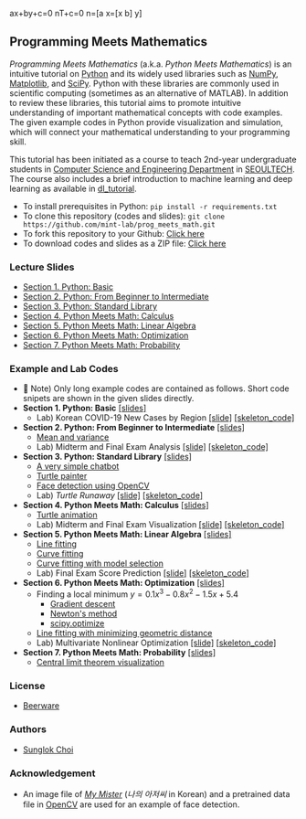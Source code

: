 
ax+by+c=0
nT+c=0
n=[a    x=[x
   b]      y]
## Programming Meets Mathematics
_Programming Meets Mathematics_ (a.k.a. _Python Meets Mathematics_) is an intuitive tutorial on [Python](https://www.python.org/) and its widely used libraries such as [NumPy](https://numpy.org/), [Matplotlib](https://matplotlib.org/), and [SciPy](https://scipy.org/). Python with these libraries are commonly used in scientific computing (sometimes as an alternative of MATLAB). In addition to review these libraries, this tutorial aims to promote intuitive understanding of important mathematical concepts with code examples. The given example codes in Python provide visualization and simulation, which will connect your mathematical understanding to your programming skill.

This tutorial has been initiated as a course to teach 2nd-year undergraduate students in [Computer Science and Engineering Department](https://computer.seoultech.ac.kr/) in [SEOULTECH](https://www.seoultech.ac.kr/). The course also includes a brief introduction to machine learning and deep learning as available in [dl_tutorial](https://github.com/mint-lab/dl_tutorial).

* To install prerequisites in Python: `pip install -r requirements.txt`
* To clone this repository (codes and slides): `git clone https://github.com/mint-lab/prog_meets_math.git`
* To fork this repository to your Github: [Click here](https://github.com/mint-lab/prog_meets_math/fork)
* To download codes and slides as a ZIP file: [Click here](https://github.com/mint-lab/prog_meets_math/archive/master.zip)



### Lecture Slides
* [Section 1. Python: Basic](https://github.com/mint-lab/prog_meets_math/blob/master/slides/python01_basic.pdf)
* [Section 2. Python: From Beginner to Intermediate](https://github.com/mint-lab/prog_meets_math/blob/master/slides/python02_intermediate.pdf)
* [Section 3. Python: Standard Library](https://github.com/mint-lab/prog_meets_math/blob/master/slides/python03_std_library.pdf)
* [Section 4. Python Meets Math: Calculus](https://github.com/mint-lab/prog_meets_math/blob/master/slides/math01_calculus.pdf)
* [Section 5. Python Meets Math: Linear Algebra](https://github.com/mint-lab/prog_meets_math/blob/master/slides/math02_linear_algebra.pdf)
* [Section 6. Python Meets Math: Optimization](https://github.com/mint-lab/prog_meets_math/blob/master/slides/math03_optimization.pdf)
* [Section 7. Python Meets Math: Probability](https://github.com/mint-lab/prog_meets_math/blob/master/slides/math04_probability.pdf)



### Example and Lab Codes
* :memo: Note) Only long example codes are contained as follows. Short code snipets are shown in the given slides directly.
* **Section 1. Python: Basic** [[slides]](https://github.com/mint-lab/prog_meets_math/blob/master/slides/python01_basic.pdf)
  * Lab) Korean COVID-19 New Cases by Region [[slide]](https://github.com/mint-lab/prog_meets_math/blob/master/slides/python01_lab.pdf) [[skeleton_code]](https://github.com/mint-lab/prog_meets_math/blob/master/examples/covid19_statistics_skeleton.py)
* **Section 2. Python: From Beginner to Intermediate** [[slides]](https://github.com/mint-lab/prog_meets_math/blob/master/slides/python02_intermediate.pdf)
  * [Mean and variance](https://github.com/mint-lab/prog_meets_math/blob/master/examples/mean_var.py)
  * Lab) Midterm and Final Exam Analysis [[slide]](https://github.com/mint-lab/prog_meets_math/blob/master/slides/python02_lab.pdf) [[skeleton_code]](https://github.com/mint-lab/prog_meets_math/blob/master/examples/class_score_analysis_skeleton.py)
* **Section 3. Python: Standard Library** [[slides]](https://github.com/mint-lab/prog_meets_math/blob/master/slides/python03_std_library.pdf)
  * [A very simple chatbot](https://github.com/mint-lab/prog_meets_math/blob/master/examples/simple_chatbot.py)
  * [Turtle painter](https://github.com/mint-lab/prog_meets_math/blob/master/examples/turtle_painter.py)
  * [Face detection using OpenCV](https://github.com/mint-lab/prog_meets_math/blob/master/examples/turtle_painter.py)
  * Lab) _Turtle Runaway_ [[slide]](https://github.com/mint-lab/prog_meets_math/blob/master/slides/python03_lab.pdf) [[skeleton_code]](https://github.com/mint-lab/prog_meets_math/blob/master/examples/turtle_runaway_skeleton.py)
* **Section 4. Python Meets Math: Calculus** [[slides]](https://github.com/mint-lab/prog_meets_math/blob/master/slides/math01_calculus.pdf)
  * [Turtle animation](https://github.com/mint-lab/prog_meets_math/blob/master/examples/turtle_animation.py)
  * Lab) Midterm and Final Exam Visualization [[slide]](https://github.com/mint-lab/prog_meets_math/blob/master/slides/math01_lab.pdf) [[skeleton_code]](https://github.com/mint-lab/prog_meets_math/blob/master/examples/class_score_plot_skeleton.py)
* **Section 5. Python Meets Math: Linear Algebra** [[slides]](https://github.com/mint-lab/prog_meets_math/blob/master/slides/math02_linear_algebra.pdf)
  * [Line fitting](https://github.com/mint-lab/prog_meets_math/blob/master/examples/line_fitting.py)
  * [Curve fitting](https://github.com/mint-lab/prog_meets_math/blob/master/examples/curve_fitting.py)
  * [Curve fitting with model selection](https://github.com/mint-lab/prog_meets_math/blob/master/examples/curve_fitting_model.py)
  * Lab) Final Exam Score Prediction [[slide]](https://github.com/mint-lab/prog_meets_math/blob/master/slides/math02_lab.pdf) [[skeleton_code]](https://github.com/mint-lab/prog_meets_math/blob/master/examples/class_score_predict_skeleton.py)
* **Section 6. Python Meets Math: Optimization** [[slides]](https://github.com/mint-lab/prog_meets_math/blob/master/slides/math03_optimization.pdf)
  * Finding a local minimum $y=0.1x^3-0.8x^2-1.5x+5.4$
    * [Gradient descent](https://github.com/mint-lab/prog_meets_math/blob/master/examples/min_gradient_descent.py)
    * [Newton's method](https://github.com/mint-lab/prog_meets_math/blob/master/examples/min_newton_method.py)
    * [scipy.optimize](https://github.com/mint-lab/prog_meets_math/blob/master/examples/min_scipy_optimize.py)
  * [Line fitting with minimizing geometric distance](https://github.com/mint-lab/prog_meets_math/blob/master/examples/line_fitting_geo_dist.py)
  * Lab) Multivariate Nonlinear Optimization [[slide]](https://github.com/mint-lab/prog_meets_math/blob/master/slides/math03_lab.pdf) [[skeleton_code]](multivar_optimization_skeleton.py)
* **Section 7. Python Meets Math: Probability** [[slides]](https://github.com/mint-lab/prog_meets_math/blob/master/slides/math04_probability.pdf)
  * [Central limit theorem visualization](https://github.com/mint-lab/prog_meets_math/blob/master/examples/clt_visualization.py)



### License
* [Beerware](http://en.wikipedia.org/wiki/Beerware)



### Authors
* [Sunglok Choi](https://mint-lab.github.io/sunglok/)



### Acknowledgement
* An image file of [_My Mister_](https://tvn.cjenm.com/ko/mymister/) (_나의 아저씨_ in Korean) and a pretrained data file in [OpenCV](https://opencv.org/) are used for an example of face detection.
